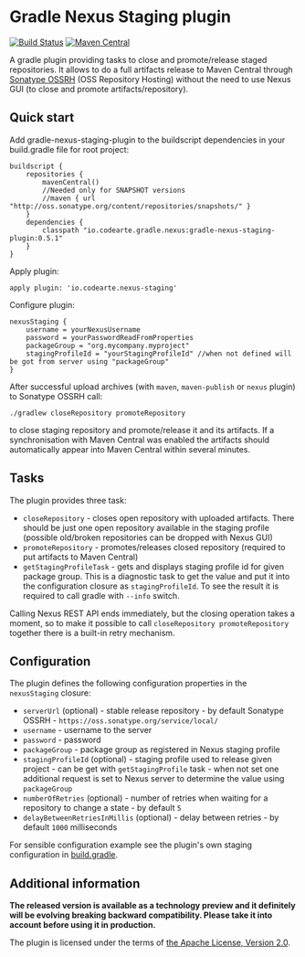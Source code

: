 # Gradle Nexus Staging plugin
[![Build Status](https://travis-ci.org/Codearte/gradle-nexus-staging-plugin.svg?branch=master)](https://travis-ci.org/Codearte/gradle-nexus-staging-plugin) [![Maven Central](https://maven-badges.herokuapp.com/maven-central/io.codearte.gradle.nexus/gradle-nexus-staging-plugin/badge.svg)](https://maven-badges.herokuapp.com/maven-central/io.codearte.gradle.nexus/gradle-nexus-staging-plugin)

A gradle plugin providing tasks to close and promote/release staged repositories. It allows to do a full artifacts release to Maven Central through
[Sonatype OSSRH](http://central.sonatype.org/pages/ossrh-guide.html) (OSS Repository Hosting) without the need to use Nexus GUI (to close and promote
artifacts/repository).

## Quick start

Add gradle-nexus-staging-plugin to the buildscript dependencies in your build.gradle file for root project:

    buildscript {
        repositories {
            mavenCentral()
            //Needed only for SNAPSHOT versions
            //maven { url "http://oss.sonatype.org/content/repositories/snapshots/" }
        }
        dependencies {
            classpath "io.codearte.gradle.nexus:gradle-nexus-staging-plugin:0.5.1"
        }
    }

Apply plugin:

    apply plugin: 'io.codearte.nexus-staging'

Configure plugin:

    nexusStaging {
        username = yourNexusUsername
        password = yourPasswordReadFromProperties
        packageGroup = "org.mycompany.myproject"
        stagingProfileId = "yourStagingProfileId" //when not defined will be got from server using "packageGroup"
    }

After successful upload archives (with `maven`, `maven-publish` or `nexus` plugin) to Sonatype OSSRH call:

    ./gradlew closeRepository promoteRepository

to close staging repository and promote/release it and its artifacts. If a synchronisation with Maven Central was enabled the artifacts should
automatically appear into Maven Central within several minutes.

## Tasks

The plugin provides three task:

 - `closeRepository` - closes open repository with uploaded artifacts. There should be just one open repository available in the staging profile
(possible old/broken repositories can be dropped with Nexus GUI)
 - `promoteRepository` - promotes/releases closed repository (required to put artifacts to Maven Central)
 - `getStagingProfileTask` - gets and displays staging profile id for given package group. This is a diagnostic task to get the value and put it
into the configuration closure as `stagingProfileId`. To see the result it is required to call gradle with `--info` switch.

Calling Nexus REST API ends immediately, but the closing operation takes a moment, so to make it possible to call `closeRepository promoteRepository`
together there is a built-in retry mechanism.

## Configuration

The plugin defines the following configuration properties in the `nexusStaging` closure:

 - `serverUrl` (optional) - stable release repository - by default Sonatype OSSRH - `https://oss.sonatype.org/service/local/`
 - `username` - username to the server 
 - `password` - password
 - `packageGroup` - package group as registered in Nexus staging profile
 - `stagingProfileId` (optional) - staging profile used to release given project - can be get with `getStagingProfile` task - when not set
one additional request is set to Nexus server to determine the value using `packageGroup`
 - `numberOfRetries` (optional) - number of retries when waiting for a repository to change a state - by default `5`
 - `delayBetweenRetriesInMillis` (optional) - delay between retries - by default `1000` milliseconds

For sensible configuration example see the plugin's own staging configuration in [build.gradle](build.gradle).

## Additional information 

**The released version is available as a technology preview and it definitely will be evolving breaking backward compatibility. Please take it into
account before using it in production.**

The plugin is licensed under the terms of [the Apache License, Version 2.0](https://www.apache.org/licenses/LICENSE-2.0.txt).
